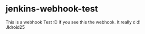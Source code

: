 # jenkins-webhook-test
This is a webhook Test :D
If you see this the webhook. It really did! Jldroid25

